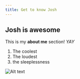 ```yaml
---
title: Get to know Josh
---
```



## Josh is awesome


This is my **about me** section!   *YAY*


1. The coolest
2. The loudest
3. the sleeplessness

![Alt text](https://i.ibb.co/N983SdG/2-BD722-C1-6-FFA-41-CC-AA5-E-007-A5-CB0-EE94.jpg)

